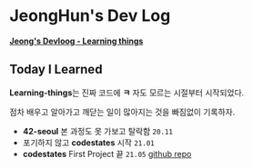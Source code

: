 # JeongHun's Dev Log


**[Jeong's Devloog - Learning things](https://jeonghun-project.github.io/Learning-things)**


## Today I Learned

**Learning-things**는 진짜 코드에 **ㅋ** 자도 모르는 시절부터 시작되었다.

점차 배우고 알아가고 깨닫는 일이 많아지는 것을 빠짐없이 기록하자.

- **42-seoul** 본 과정도 못 가보고 탈락함 `20.11`
- 포기하지 않고 **codestates** 시작 `21.01`
- **codestates** First Project 끝 `21.05` [github repo](https://github.com/codestates/Phovis-client)
